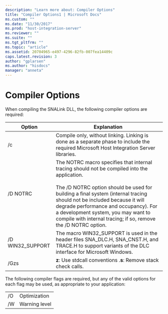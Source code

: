 ```yaml
---
description: "Learn more about: Compiler Options"
title: "Compiler Options1 | Microsoft Docs"
ms.custom: ""
ms.date: "11/30/2017"
ms.prod: "host-integration-server"
ms.reviewer: ""
ms.suite: ""
ms.tgt_pltfrm: ""
ms.topic: "article"
ms.assetid: 20704965-e497-4296-82fb-007fea14409c
caps.latest.revision: 3
author: "gplarsen"
ms.author: "hisdocs"
manager: "anneta"
---
```

# Compiler Options
When compiling the SNALink DLL, the following compiler options are required:  
  
|Option|Explanation|  
|------------|-----------------|  
|/c|Compile only, without linking. Linking is done as a separate phase to include the required Microsoft Host Integration Server libraries.|  
|/D NOTRC|The NOTRC macro specifies that internal tracing should not be compiled into the application.<br /><br /> The /D NOTRC option should be used for building a final system (internal tracing should not be included because it will degrade performance and occupancy). For a development system, you may want to compile with internal tracing; if so, remove the /D NOTRC option.|  
|/D WIN32_SUPPORT|The macro WIN32_SUPPORT is used in the header files SNA_DLC.H, SNA_CNST.H, and TRACE.H to support variants of the DLC interface for Microsoft Windows.|  
|/Gzs|**z**: Use stdcall conventions .**s**: Remove stack check calls.|  
  
 The following compiler flags are required, but any of the valid options for each flag may be used, as appropriate to your application:  
  
|||  
|-|-|  
|/O|Optimization|  
|/W|Warning level|
